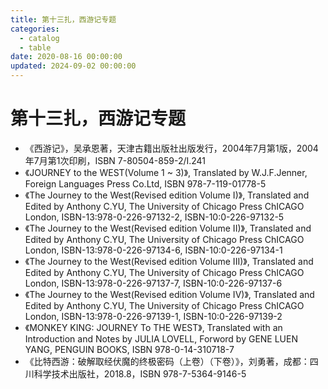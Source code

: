 ```yaml
---
title: 第十三扎，西游记专题
categories:
  - catalog
  - table
date: 2020-08-16 00:00:00
updated: 2024-09-02 00:00:00
---
```


# 第十三扎，西游记专题 #

- 《西游记》，吴承恩著，天津古籍出版社出版发行，2004年7月第1版，2004年7月第1次印刷，ISBN 7-80504-859-2/I.241
- 《JOURNEY to the WEST(Volume 1 ~ 3)》, Translated by W.J.F.Jenner, Foreign Languages Press Co.Ltd, ISBN 978-7-119-01778-5
- 《The Journey to the West(Revised edition Volume I)》, Translated and Edited by Anthony C.YU, The University of Chicago Press ChICAGO London, ISBN-13:978-0-226-97132-2, ISBN-10:0-226-97132-5
- 《The Journey to the West(Revised edition Volume II)》, Translated and Edited by Anthony C.YU, The University of Chicago Press ChICAGO London, ISBN-13:978-0-226-97134-6, ISBN-10:0-226-97134-1
- 《The Journey to the West(Revised edition Volume III)》, Translated and Edited by Anthony C.YU, The University of Chicago Press ChICAGO London, ISBN-13:978-0-226-97137-7, ISBN-10:0-226-97137-6
- 《The Journey to the West(Revised edition Volume IV)》, Translated and Edited by Anthony C.YU, The University of Chicago Press ChICAGO London, ISBN-13:978-0-226-97139-1, ISBN-10:0-226-97139-2
- 《MONKEY KING: JOURNEY To THE WEST》, Translated with an Introduction and Notes by JULIA LOVELL, Forword by GENE LUEN YANG, PENGUIN BOOKS, ISBN 978-0-14-310718-7
- 《比特西游：破解取经伏魔的终极密码（上卷）（下卷）》，刘勇著，成都：四川科学技术出版社，2018.8，ISBN 978-7-5364-9146-5
